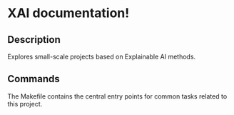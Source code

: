 # XAI documentation!

## Description

Explores small-scale projects based on Explainable AI methods.

## Commands

The Makefile contains the central entry points for common tasks related to this project.


